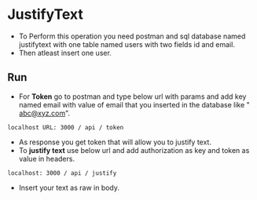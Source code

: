 # JustifyText

- To Perform this operation you need postman and sql database named justifytext with one table named users with two fields id and email.
- Then atleast insert one user.

## Run

- For **Token** go to postman and type below url with params and add key named email with value of email that you inserted in the database like " abc@xyz.com".

```
localhost URL: 3000 / api / token
```

- As response you get token that will allow you to justify text.
- To **justify text** use below url and add authorization as key and token as value in headers.

```
localhost: 3000 / api / justify
```

- Insert your text as raw in body.

